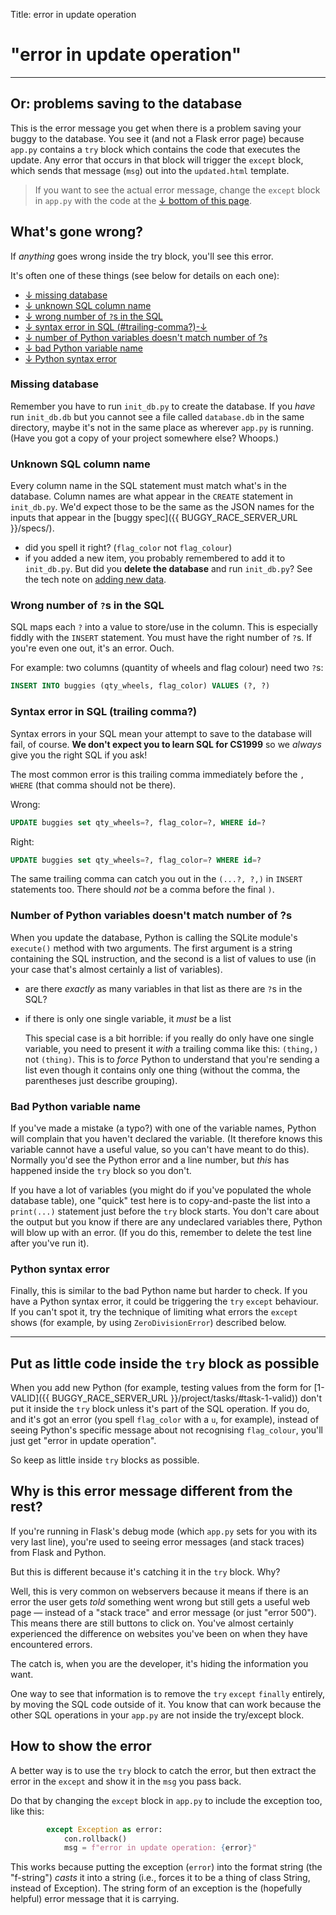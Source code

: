 Title: error in update operation


# "error in update operation"

---

## Or: problems saving to the database

This is the error message you get when there is a problem saving your buggy to
the database. You see it (and not a Flask error page) because `app.py` contains
a `try` block which contains the code that executes the update. Any error that
occurs in that block will trigger the `except` block, which sends that message
(`msg`) out into the `updated.html` template.

> If you want to see the actual error message, change the `except` block in
> `app.py` with the code at the [↓ bottom of this page](#how-to-show-the-error).

## What's gone wrong?

If _anything_ goes wrong inside the try block, you'll see this error.

It's often one of these things (see below for details on each one):

* [↓ missing database](#missing-database)
* [↓ unknown SQL column name](#unknown-sql-column-name)
* [↓ wrong number of `?`s in the SQL](#wrong-number-of-s-in-the-sql)
* [↓ syntax error in SQL (#trailing-comma?)-↓](#syntax-error-in-sql-trailing-comma)
* [↓ number of Python variables doesn't match number of ?s](#number-of-python-variables-doesnt-match-number-of-s)
* [↓ bad Python variable name](#bad-python-variable-name)
* [↓ Python syntax error](#python-syntax-error)

### Missing database

Remember you have to run `init_db.py` to create the database. If you _have_ run
`init_db.db` but you cannot see a file called `database.db` in the same
directory, maybe it's not in the same place as wherever `app.py` is running.
(Have you got a copy of your project somewhere else? Whoops.)

### Unknown SQL column name

Every column name in the SQL statement must match what's in the database.
Column names are what appear in the `CREATE` statement in `init_db.py`. We'd
expect those to be the same as the JSON names for the inputs that appear in
the [buggy spec]({{ BUGGY_RACE_SERVER_URL }}/specs/).

* did you spell it right? (`flag_color` not `flag_colour`)
* if you added a new item, you probably remembered to add it to `init_db.py`.
  But did you **delete the database** and run `init_db.py`?
  See the tech note on [adding new data](adding-new-data-i).

### Wrong number of `?`s in the SQL

SQL maps each `?` into a value to store/use in the column. This is especially
fiddly with the `INSERT` statement. You must have the right number of `?`s. If
you're even one out, it's an error. Ouch.

For example: two columns (quantity of wheels and flag colour) need two `?`s:

```sql
INSERT INTO buggies (qty_wheels, flag_color) VALUES (?, ?)
```

### Syntax error in SQL (trailing comma?)

Syntax errors in your SQL mean your attempt to save to the database will fail,
of course. **We don't expect you to learn SQL for CS1999** so we _always_ give
you the right SQL if you ask!

The most common error is this trailing comma immediately before the `, WHERE`
(that comma should not be there).

Wrong:

```sql
UPDATE buggies set qty_wheels=?, flag_color=?, WHERE id=?
```

Right:

```sql
UPDATE buggies set qty_wheels=?, flag_color=? WHERE id=?
```

The same trailing comma can catch you out in the `(...?, ?,)` in `INSERT`
statements too. There should _not_ be a comma before the final `)`.


### Number of Python variables doesn't match number of ?s

When you update the database, Python is calling the SQLite module's `execute()`
method with two arguments. The first argument is a string containing the SQL
instruction, and the second is a list of values to use (in your case that's
almost certainly a list of variables).

* are there _exactly_ as many variables in that list as there are `?`s in the
  SQL?

* if there is only one single variable, it _must_ be a list

   This special case is a bit horrible: if you really do only have one single
   variable, you need to present it _with_ a trailing comma like this:
   `(thing,)` not `(thing)`. This is to _force_ Python to understand that
   you're sending a list even though it contains only one thing (without the
   comma, the parentheses just describe grouping).


### Bad Python variable name

If you've made a mistake (a typo?) with one of the variable names, Python will
complain that you haven't declared the variable. (It therefore knows this
variable cannot have a useful value, so you can't have meant to do this).
Normally you'd see the Python error and a line number, but _this_ has happened
inside the `try` block so you don't.

If you have a lot of variables (you might do if you've populated the whole
database table), one "quick" test here is to copy-and-paste the list into a
`print(...)` statement just before the `try` block starts. You don't care about
the output but you know if there are any undeclared variables there, Python
will blow up with an error. (If you do this, remember to delete the test line
after you've run it).

### Python syntax error

Finally, this is similar to the bad Python name but harder to check. If you
have a Python syntax error, it could be triggering the `try` `except` behaviour.
If you can't spot it, try the technique of limiting what errors the `except`
shows (for example, by using `ZeroDivisionError`) described below.

---

## Put as little code inside the `try` block as possible

When you add new Python (for example, testing values from the form for
[1-VALID]({{ BUGGY_RACE_SERVER_URL }}/project/tasks/#task-1-valid)) don't put it inside
the `try` block unless it's part of the SQL operation. If you do, and it's got
an error (you spell `flag_color` with a `u`, for example), instead of seeing
Python's specific message about not recognising `flag_colour`, you'll just get
"error in update operation".

So keep as little inside `try` blocks as possible.


## Why is this error message different from the rest?

If you're running in Flask's debug mode (which `app.py` sets for you with
its very last line), you're used to seeing error messages (and stack traces)
from Flask and Python.

But this is different because it's catching it in the `try` block. Why?

Well, this is very common on webservers because it means if there is an error
the user gets _told_ something went wrong but still gets a useful web page —
instead of a "stack trace" and error message (or just "error 500"). This
means there are still buttons to click on. You've almost certainly experienced
the difference on websites you've been on when they have encountered errors.

The catch is, when you are the developer, it's hiding the information you
want.

One way to see that information is to remove the `try` `except` `finally`
entirely, by moving the SQL code outside of it. You know that can work because
the other SQL operations in your `app.py` are not inside the try/except block.

## How to show the error

A better way is to use the `try` block to catch the error, but then extract the
error in the `except` and show it in the `msg` you pass back.

Do that by changing the `except` block in `app.py` to include the exception too,
like this:

```python
        except Exception as error:
            con.rollback()
            msg = f"error in update operation: {error}"
```

This works because putting the exception (`error`) into the format string (the
"f-string") _casts_ it into a string (i.e., forces it to be a thing of class
String, instead of Exception). The string form of an exception is the (hopefully
helpful) error message that it is carrying.

